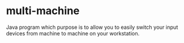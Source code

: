 # multi-machine
Java program which purpose is to allow you to easily switch your input devices from machine to machine on your workstation.

